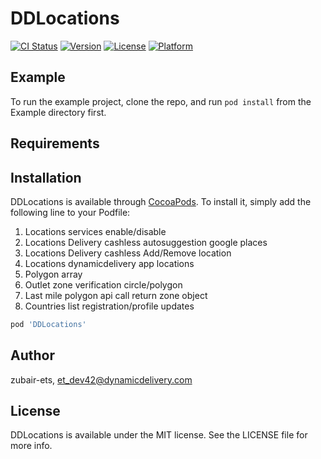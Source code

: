 # DDLocations

[![CI Status](https://img.shields.io/travis/zubair-ets/DDLocations.svg?style=flat)](https://travis-ci.org/zubair-ets/DDLocations)
[![Version](https://img.shields.io/cocoapods/v/DDLocations.svg?style=flat)](https://cocoapods.org/pods/DDLocations)
[![License](https://img.shields.io/cocoapods/l/DDLocations.svg?style=flat)](https://cocoapods.org/pods/DDLocations)
[![Platform](https://img.shields.io/cocoapods/p/DDLocations.svg?style=flat)](https://cocoapods.org/pods/DDLocations)

## Example

To run the example project, clone the repo, and run `pod install` from the Example directory first.

## Requirements

## Installation

DDLocations is available through [CocoaPods](https://cocoapods.org). To install
it, simply add the following line to your Podfile:

1. Locations services enable/disable
2. Locations Delivery cashless autosuggestion google places
3. Locations Delivery cashless Add/Remove location
4. Locations dynamicdelivery app locations
5. Polygon array 
6. Outlet zone verification circle/polygon
7. Last mile polygon api call return zone object
8. Countries list registration/profile updates



```ruby
pod 'DDLocations'
```

## Author

zubair-ets, et_dev42@dynamicdelivery.com

## License

DDLocations is available under the MIT license. See the LICENSE file for more info.
